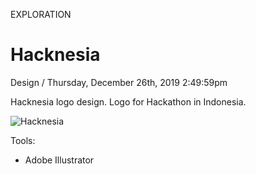 <p class="type">EXPLORATION</p>

# Hacknesia

<p class="meta">Design  /  Thursday, December 26th, 2019 2:49:59pm</p>

Hacknesia logo design. Logo for Hackathon in Indonesia.

![Hacknesia](https://farooq-agent.web.app/assets/images/works/details/220-hacknesia/hacknesia.jpg)

Tools:
- Adobe Illustrator
